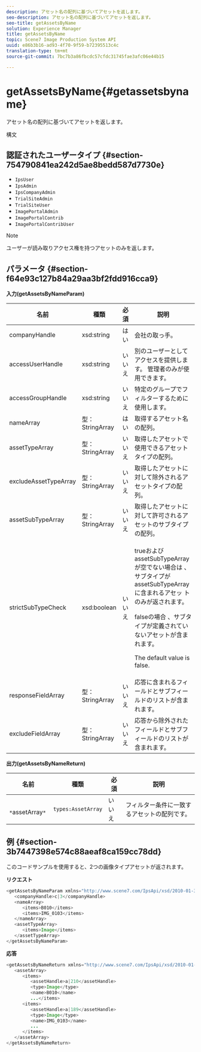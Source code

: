 ```yaml
---
description: アセット名の配列に基づいてアセットを返します。
seo-description: アセット名の配列に基づいてアセットを返します。
seo-title: getAssetsByName
solution: Experience Manager
title: getAssetsByName
topic: Scene7 Image Production System API
uuid: e86b3b16-ad93-4f70-9f59-b72395513c4c
translation-type: tm+mt
source-git-commit: 7bc7b3a86fbcdc57cfdc31745fae3afc06e44b15

---
```



# getAssetsByName{#getassetsbyname}

アセット名の配列に基づいてアセットを返します。

構文

## 認証されたユーザータイプ {#section-754790841ea242d5ae8bedd587d7730e}

* `IpsUser`
* `IpsAdmin`
* `IpsCompanyAdmin`
* `TrialSiteAdmin`
* `TrialSiteUser`
* `ImagePortalAdmin`
* `ImagePortalContrib`
* `ImagePortalContribUser`

>[!NOTE]
>
>ユーザーが読み取りアクセス権を持つアセットのみを返します。

## パラメータ {#section-f64e93c127b84a29aa3bf2fdd916cca9}

**入力(getAssetsByNameParam)**

<table id="table_CE7B503B0E074719A523B458DF3A7286"> 
 <thead> 
  <tr> 
   <th colname="col1" class="entry"> 名前 </th> 
   <th colname="col2" class="entry"> 種類 </th> 
   <th colname="col3" class="entry"> 必須 </th> 
   <th colname="col4" class="entry"> 説明 </th> 
  </tr> 
 </thead>
 <tbody> 
  <tr> 
   <td colname="col1"> <span class="codeph"> <span class="varname"> companyHandle</span></span> </td> 
   <td colname="col2"> <span class="codeph"> xsd:string</span> </td> 
   <td colname="col3"> はい </td> 
   <td colname="col4"> 会社の取っ手。 </td> 
  </tr> 
  <tr> 
   <td colname="col1"> <span class="codeph"> <span class="varname"> accessUserHandle</span></span> </td> 
   <td colname="col2"> <span class="codeph"> xsd:string</span> </td> 
   <td colname="col3"> いいえ </td> 
   <td colname="col4"> 別のユーザーとしてアクセスを提供します。 管理者のみが使用できます。 </td> 
  </tr> 
  <tr> 
   <td colname="col1"> <span class="codeph"> <span class="varname"> accessGroupHandle</span></span> </td> 
   <td colname="col2"> <span class="codeph"> xsd:string</span> </td> 
   <td colname="col3"> いいえ </td> 
   <td colname="col4"> 特定のグループでフィルターするために使用します。 </td> 
  </tr> 
  <tr> 
   <td colname="col1"> <span class="codeph"> <span class="varname"> nameArray</span></span> </td> 
   <td colname="col2"> <span class="codeph"> 型：StringArray</span> </td> 
   <td colname="col3"> はい </td> 
   <td colname="col4"> 取得するアセット名の配列。 </td> 
  </tr> 
  <tr> 
   <td colname="col1"> <span class="codeph"> <span class="varname"> assetTypeArray</span></span> </td> 
   <td colname="col2"> <span class="codeph"> 型：StringArray</span> </td> 
   <td colname="col3"> いいえ </td> 
   <td colname="col4"> 取得したアセットで使用できるアセットタイプの配列。 </td> 
  </tr> 
  <tr> 
   <td colname="col1"> <span class="codeph"> excludeAssetTypeArray <span class="varname"></span></span> </td> 
   <td colname="col2"> <span class="codeph"> 型：StringArray</span> </td> 
   <td colname="col3"> いいえ </td> 
   <td colname="col4"> 取得したアセットに対して除外されるアセットタイプの配列。 </td> 
  </tr> 
  <tr> 
   <td colname="col1"> <span class="codeph"> <span class="varname"> assetSubTypeArray</span></span> </td> 
   <td colname="col2"> <span class="codeph"> 型：StringArray</span> </td> 
   <td colname="col3"> いいえ </td> 
   <td colname="col4"> 取得したアセットに対して許可されるアセットのサブタイプの配列。 </td> 
  </tr> 
  <tr> 
   <td colname="col1"> <span class="codeph"> strictSubTypeCheck <span class="varname"></span></span> </td> 
   <td colname="col2"> <span class="codeph"> xsd:boolean</span> </td> 
   <td colname="col3"> いいえ </td> 
   <td colname="col4"> <p>trueおよび <span class="codeph"> assetSubTypeArray</span><span class="codeph"> が空でない場合は</span> 、サブタイプがassetSubTypeArrayに含まれるアセッ <span class="codeph"></span> トのみが返されます。 </p> <p>falseの場合 <span class="codeph"></span>、サブタイプが定義されていないアセットが含まれます。 </p> <p>The default value is <span class="codeph"> false</span>. </p> </td> 
  </tr> 
  <tr> 
   <td colname="col1"> <span class="codeph"> <span class="varname"> responseFieldArray</span></span> </td> 
   <td colname="col2"> <span class="codeph"> 型：StringArray</span> </td> 
   <td colname="col3"> いいえ </td> 
   <td colname="col4"> 応答に含まれるフィールドとサブフィールドのリストが含まれます。 </td> 
  </tr> 
  <tr> 
   <td colname="col1"> <span class="codeph"> excludeFieldArray <span class="varname"></span></span> </td> 
   <td colname="col2"> <span class="codeph"> 型：StringArray</span> </td> 
   <td colname="col3"> いいえ </td> 
   <td colname="col4"> 応答から除外されたフィールドとサブフィールドのリストが含まれます。 </td> 
  </tr> 
 </tbody> 
</table>

**出力(getAssetsByNameReturn)**

| 名前 | 種類 | 必須 | 説明 |
|---|---|---|---|
| ` *`assetArray`*` | `types:AssetArray` | いいえ | フィルター条件に一致するアセットの配列です。 |

## 例 {#section-3b7447398e574c88aeaf8ca159cc78dd}

このコードサンプルを使用すると、2つの画像タイプアセットが返されます。

**リクエスト**

```java
<getAssetsByNameParam xmlns="http://www.scene7.com/IpsApi/xsd/2010-01-31">
   <companyHandle>c|3</companyHandle>
   <nameArray>
      <items>B010</items>
      <items>IMG_0103</items>
   </nameArray>
   <assetTypeArray>
      <items>Image</items>
   </assetTypeArray>
</getAssetsByNameParam>
```

**応答**

```java
<getAssetsByNameReturn xmlns="http://www.scene7.com/IpsApi/xsd/2010-01-31">
   <assetArray>
      <items>
         <assetHandle>a|210</assetHandle>
         <type>Image</type>
         <name>B010</name>
         ...</items>
      <items>
         <assetHandle>a|189</assetHandle>
         <type>Image</type>
         <name>IMG_0103</name>
         ...
      </items>
   </assetArray>
</getAssetsByNameReturn>
```

